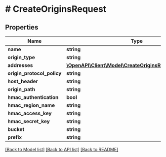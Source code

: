 # # CreateOriginsRequest

## Properties

Name | Type | Description | Notes
------------ | ------------- | ------------- | -------------
**name** | **string** |  |
**origin_type** | **string** |  | [optional]
**addresses** | [**\OpenAPI\Client\Model\CreateOriginsRequestAddresses[]**](CreateOriginsRequestAddresses.md) |  |
**origin_protocol_policy** | **string** |  | [optional]
**host_header** | **string** |  |
**origin_path** | **string** |  | [optional]
**hmac_authentication** | **bool** |  | [optional]
**hmac_region_name** | **string** |  | [optional]
**hmac_access_key** | **string** |  | [optional]
**hmac_secret_key** | **string** |  | [optional]
**bucket** | **string** |  | [optional]
**prefix** | **string** |  | [optional]

[[Back to Model list]](../../README.md#models) [[Back to API list]](../../README.md#endpoints) [[Back to README]](../../README.md)
